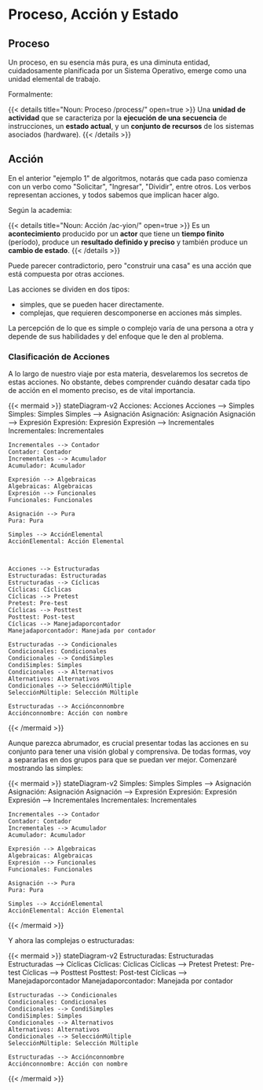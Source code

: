 # Proceso, Acción y Estado

## Proceso

Un proceso, en su esencia más pura, es una diminuta entidad, cuidadosamente planificada por un Sistema Operativo, emerge como una unidad elemental de trabajo.

Formalmente:

{{< details title="Noun: Proceso /process/" open=true >}}
Una **unidad de actividad** que se caracteriza por la **ejecución de una secuencia** de instrucciones, un **estado actual**, y un **conjunto de recursos** de los sistemas asociados (hardware).
{{< /details >}}

## Acción

En el anterior "ejemplo 1" de algoritmos, notarás que cada paso comienza con un verbo como "Solicitar", "Ingresar", "Dividir", entre otros. Los verbos representan acciones, y todos sabemos que implican hacer algo.

Según la academia:

{{< details title="Noun: Acción /ac-yion/" open=true >}}
Es un **acontecimiento** producido por un **actor** que tiene un **tiempo finito** (período), produce un **resultado definido y preciso** y también produce un **cambio de estado**.
{{< /details >}}

Puede parecer contradictorio, pero "construir una casa" es una acción que está compuesta por otras acciones.

Las acciones se dividen en dos tipos: 

- simples, que se pueden hacer directamente.
- complejas, que requieren descomponerse en acciones más simples.

La percepción de lo que es simple o complejo varía de una persona a otra y depende de sus habilidades y del enfoque que le den al problema.

### Clasificación de Acciones

A lo largo de nuestro viaje por esta materia, desvelaremos los secretos de estas acciones. No obstante, debes comprender cuándo desatar cada tipo de acción en el momento preciso, es de vital importancia.

{{< mermaid >}}
stateDiagram-v2
    Acciones: Acciones
    Acciones --> Simples
    Simples: Simples
    Simples --> Asignación
    Asignación: Asignación
    Asignación --> Expresión
    Expresión: Expresión
    Expresión --> Incrementales
    Incrementales: Incrementales

    Incrementales --> Contador
    Contador: Contador
    Incrementales --> Acumulador
    Acumulador: Acumulador

    Expresión --> Algebraicas
    Algebraicas: Algebraicas
    Expresión --> Funcionales
    Funcionales: Funcionales

    Asignación --> Pura
    Pura: Pura

    Simples --> AcciónElemental
    AcciónElemental: Acción Elemental



    Acciones --> Estructuradas
    Estructuradas: Estructuradas
    Estructuradas --> Cíclicas
    Cíclicas: Cíclicas
    Cíclicas --> Pretest
    Pretest: Pre-test
    Cíclicas --> Posttest
    Posttest: Post-test
    Cíclicas --> Manejadaporcontador
    Manejadaporcontador: Manejada por contador

    Estructuradas --> Condicionales
    Condicionales: Condicionales
    Condicionales --> CondiSimples
    CondiSimples: Simples
    Condicionales --> Alternativos
    Alternativos: Alternativos
    Condicionales --> SelecciónMúltiple
    SelecciónMúltiple: Selección Múltiple

    Estructuradas --> Acciónconnombre
    Acciónconnombre: Acción con nombre
  
{{< /mermaid >}}

Aunque parezca abrumador, es crucial presentar todas las acciones en su conjunto para tener una visión global y comprensiva. De todas formas, voy a separarlas en dos grupos para que se puedan ver mejor. Comenzaré mostrando las simples:

{{< mermaid >}}
stateDiagram-v2
    Simples: Simples
    Simples --> Asignación
    Asignación: Asignación
    Asignación --> Expresión
    Expresión: Expresión
    Expresión --> Incrementales
    Incrementales: Incrementales

    Incrementales --> Contador
    Contador: Contador
    Incrementales --> Acumulador
    Acumulador: Acumulador

    Expresión --> Algebraicas
    Algebraicas: Algebraicas
    Expresión --> Funcionales
    Funcionales: Funcionales

    Asignación --> Pura
    Pura: Pura

    Simples --> AcciónElemental
    AcciónElemental: Acción Elemental
  
{{< /mermaid >}}

Y ahora las complejas o estructuradas:

{{< mermaid >}}
stateDiagram-v2
    Estructuradas: Estructuradas
    Estructuradas --> Cíclicas
    Cíclicas: Cíclicas
    Cíclicas --> Pretest
    Pretest: Pre-test
    Cíclicas --> Posttest
    Posttest: Post-test
    Cíclicas --> Manejadaporcontador
    Manejadaporcontador: Manejada por contador

    Estructuradas --> Condicionales
    Condicionales: Condicionales
    Condicionales --> CondiSimples
    CondiSimples: Simples
    Condicionales --> Alternativos
    Alternativos: Alternativos
    Condicionales --> SelecciónMúltiple
    SelecciónMúltiple: Selección Múltiple

    Estructuradas --> Acciónconnombre
    Acciónconnombre: Acción con nombre
  
{{< /mermaid >}}